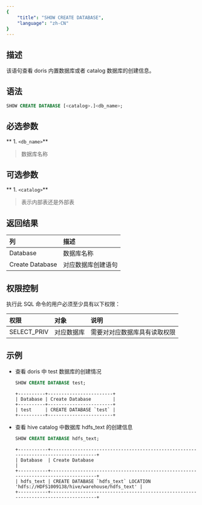 ```yaml
---
{
    "title": "SHOW CREATE DATABASE",
    "language": "zh-CN"
}
---
```


<!--
Licensed to the Apache Software Foundation (ASF) under one
or more contributor license agreements.  See the NOTICE file
distributed with this work for additional information
regarding copyright ownership.  The ASF licenses this file
to you under the Apache License, Version 2.0 (the
"License"); you may not use this file except in compliance
with the License.  You may obtain a copy of the License at

  http://www.apache.org/licenses/LICENSE-2.0

Unless required by applicable law or agreed to in writing,
software distributed under the License is distributed on an
"AS IS" BASIS, WITHOUT WARRANTIES OR CONDITIONS OF ANY
KIND, either express or implied.  See the License for the
specific language governing permissions and limitations
under the License.
-->


## 描述

该语句查看 doris 内置数据库或者 catalog 数据库的创建信息。

## 语法

```sql
SHOW CREATE DATABASE [<catalog>.]<db_name>;
```

## 必选参数

** 1. `<db_name>`**
>  数据库名称

## 可选参数

** 1. `<catalog>`**
>  表示内部表还是外部表

## 返回结果

| 列 | 描述 |
|:---------|:-----------|
| Database | 数据库名称 |
| Create Database | 对应数据库创建语句 |

## 权限控制

执行此 SQL 命令的用户必须至少具有以下权限：

| 权限         | 对象    | 说明             |
|:-----------|:------|:---------------|
| SELECT_PRIV | 对应数据库 | 需要对对应数据库具有读取权限 |

## 示例

- 查看 doris 中 test 数据库的创建情况

   ```sql
   SHOW CREATE DATABASE test;
   ```

   ```text
   +----------+------------------------+
   | Database | Create Database        |
   +----------+------------------------+
   | test     | CREATE DATABASE `test` |
   +----------+------------------------+
   ```

- 查看 hive catalog 中数据库 hdfs_text 的创建信息

   ```sql
   SHOW CREATE DATABASE hdfs_text;
   ```

   ```text
   +-----------+------------------------------------------------------------------------------------+                         
   | Database  | Create Database                                                                    |                         
   +-----------+------------------------------------------------------------------------------------+                         
   | hdfs_text | CREATE DATABASE `hdfs_text` LOCATION 'hdfs://HDFS1009138/hive/warehouse/hdfs_text' |                         
   +-----------+------------------------------------------------------------------------------------+  
   ```
